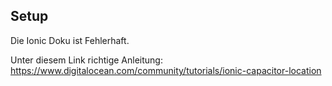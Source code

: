 ## Setup

Die Ionic Doku ist Fehlerhaft.

Unter diesem Link richtige Anleitung:
https://www.digitalocean.com/community/tutorials/ionic-capacitor-location
